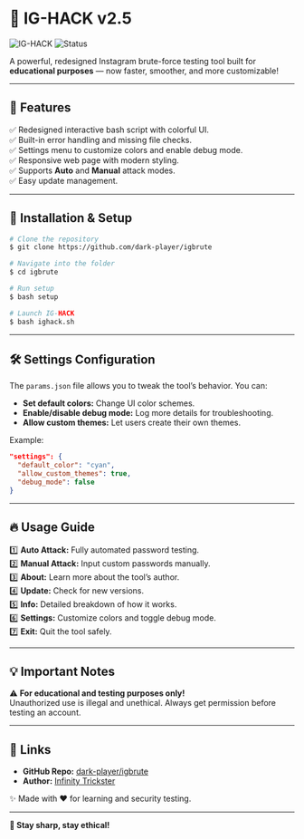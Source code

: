 # 🚀 IG-HACK v2.5

![IG-HACK](https://img.shields.io/badge/version-2.5-blue?style=for-the-badge)
![Status](https://img.shields.io/badge/status-Enhanced%20%26%20Redesigned-green?style=for-the-badge)

A powerful, redesigned Instagram brute-force testing tool built for **educational purposes** — now faster, smoother, and more customizable!

---

## 🎯 **Features**

✅ Redesigned interactive bash script with colorful UI.  
✅ Built-in error handling and missing file checks.  
✅ Settings menu to customize colors and enable debug mode.  
✅ Responsive web page with modern styling.  
✅ Supports **Auto** and **Manual** attack modes.  
✅ Easy update management.  

---

## 🔧 **Installation & Setup**

```bash
# Clone the repository
$ git clone https://github.com/dark-player/igbrute

# Navigate into the folder
$ cd igbrute

# Run setup
$ bash setup

# Launch IG-HACK
$ bash ighack.sh
```

---

## 🛠️ **Settings Configuration**

The `params.json` file allows you to tweak the tool’s behavior. You can:

- **Set default colors:** Change UI color schemes.
- **Enable/disable debug mode:** Log more details for troubleshooting.
- **Allow custom themes:** Let users create their own themes.

Example:
```json
"settings": {
  "default_color": "cyan",
  "allow_custom_themes": true,
  "debug_mode": false
}
```

---

## 🔥 **Usage Guide**

1️⃣ **Auto Attack:** Fully automated password testing.  
2️⃣ **Manual Attack:** Input custom passwords manually.  
3️⃣ **About:** Learn more about the tool’s author.  
4️⃣ **Update:** Check for new versions.  
5️⃣ **Info:** Detailed breakdown of how it works.  
6️⃣ **Settings:** Customize colors and toggle debug mode.  
7️⃣ **Exit:** Quit the tool safely.  

---

## 💡 **Important Notes**

⚠️ **For educational and testing purposes only!**  
Unauthorized use is illegal and unethical. Always get permission before testing an account.  

---

## 🔗 **Links**

- **GitHub Repo:** [dark-player/igbrute](https://github.com/dark-player/igbrute)
- **Author:** [Infinity Trickster](https://www.youtube.com/InfinityTrickster)

✨ Made with ❤️ for learning and security testing.

---

**🚀 Stay sharp, stay ethical!**
